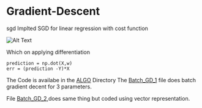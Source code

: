 # Gradient-Descent
sgd
Implted SGD for linear regression with cost function 



![Alt Text](https://github.com/bpoti001/Gradient-Descent/blob/master/math_f_1.PNG)

Which on applying differentiation 
```
prediction = np.dot(X,w)
err = (prediction -Y)*X
```

The Code is availabe in the [ALGO](https://github.com/bpoti001/Gradient-Descent/tree/master/algo) Directory 
The [Batch_GD_1](https://github.com/bpoti001/Gradient-Descent/blob/master/algo/batch_gd_1.py) file does batch gradient decent for 3 parameters. 


File [Batch_GD_2](https://github.com/bpoti001/Gradient-Descent/blob/master/algo/batch_gd_2.py),does same thing but coded using vector representation. 
